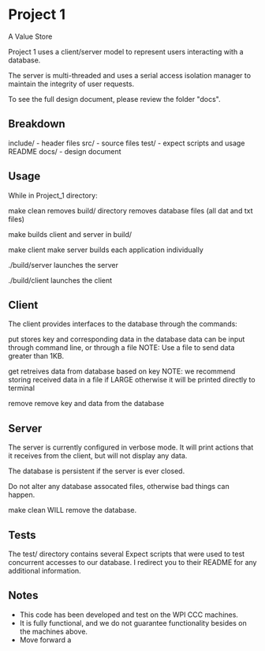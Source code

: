 # Project 1
A Value Store

Project 1 uses a client/server model to represent users interacting with a database.

The server is multi-threaded and uses a serial access isolation manager to maintain
the integrity of user requests.

To see the full design document, please review the folder "docs".

## Breakdown

include/ 	- header files
src/		- source files
test/		- expect scripts and usage README
docs/		- design document

## Usage
While in Project_1 directory:

make clean
	removes build/ directory
	removes database files (all dat and txt files)

make
	builds client and server in build/

make client
make server
	builds each application individually

./build/server
	launches the server

./build/client <server ip>
	launches the client

## Client
The client provides interfaces to the database through the commands:
	
put
	stores key and corresponding data in the database
	data can be input through command line, or through a file
	NOTE: Use a file to send data greater than 1KB.

get
	retreives data from database based on key
	NOTE: we recommend storing received data in a file if LARGE
		otherwise it will be printed directly to terminal

remove
	remove key and data from the database

## Server
The server is currently configured in verbose mode. It will print actions
that it receives from the client, but will not display any data.

The database is persistent if the server is ever closed. 

Do not alter any database assocated files, otherwise bad things can happen.

make clean WILL remove the database.

## Tests
The test/ directory contains several Expect scripts that were used to test
concurrent accesses to our database. I redirect you to their README for any
additional information.

## Notes
- This code has been developed and test on the WPI CCC machines.
- It is fully functional, and we do not guarantee functionality
	besides on the machines above.
- Move forward a


